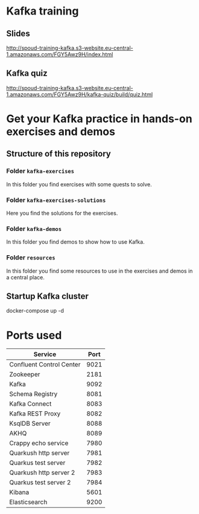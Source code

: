 # Kafka training

## Slides

http://spoud-training-kafka.s3-website.eu-central-1.amazonaws.com/FGY5Awz9H/index.html

## Kafka quiz

http://spoud-training-kafka.s3-website.eu-central-1.amazonaws.com/FGY5Awz9H/kafka-quiz/build/quiz.html

# Get your Kafka practice in hands-on exercises and demos

## Structure of this repository

### Folder `kafka-exercises`

In this folder you find exercises with some quests to solve.

### Folder `kafka-exercises-solutions`

Here you find the solutions for the exercises.

### Folder `kafka-demos`

In this folder you find demos to show how to use Kafka.

### Folder `resources`

In this folder you find some resources to use in the exercises and demos in a central place.


## Startup Kafka cluster

docker-compose up -d 

# Ports used

| Service                  | Port |
|--------------------------|------|
| Confluent Control Center | 9021 |
| Zookeeper                | 2181 |
| Kafka                    | 9092 |
| Schema Registry          | 8081 |
| Kafka Connect            | 8083 |
| Kafka REST Proxy         | 8082 |
| KsqlDB Server            | 8088 |
| AKHQ                     | 8089 |
| Crappy echo service      | 7980 |
| Quarkush http server     | 7981 |
| Quarkus test server      | 7982 |
| Quarkush http server 2   | 7983 |
| Quarkus test server 2    | 7984 |
| Kibana                   | 5601 |
| Elasticsearch            | 9200 |

